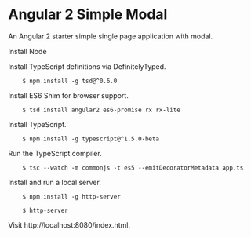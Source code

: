 # Angular 2 Simple Modal
An Angular 2 starter simple single page application with modal.

Install Node

Install TypeScript definitions via DefinitelyTyped.

```
	$ npm install -g tsd@^0.6.0
```

Install ES6 Shim for browser support.

```
	$ tsd install angular2 es6-promise rx rx-lite
```

Install TypeScript.

```
	$ npm install -g typescript@^1.5.0-beta

```

Run the TypeScript compiler.

```
	$ tsc --watch -m commonjs -t es5 --emitDecoratorMetadata app.ts
```

Install and run a local server.

```
	$ npm install -g http-server
```
```
	$ http-server
```

Visit http://localhost:8080/index.html. 
